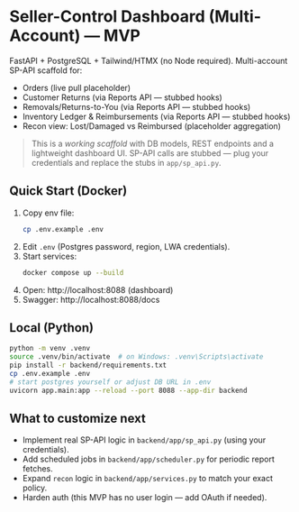 # Seller-Control Dashboard (Multi-Account) — MVP

FastAPI + PostgreSQL + Tailwind/HTMX (no Node required). Multi-account SP-API scaffold for:
- Orders (live pull placeholder)
- Customer Returns (via Reports API — stubbed hooks)
- Removals/Returns-to-You (via Reports API — stubbed hooks)
- Inventory Ledger & Reimbursements (via Reports API — stubbed hooks)
- Recon view: Lost/Damaged vs Reimbursed (placeholder aggregation)

> This is a *working scaffold* with DB models, REST endpoints and a lightweight dashboard UI.
> SP-API calls are stubbed — plug your credentials and replace the stubs in `app/sp_api.py`.

## Quick Start (Docker)
1. Copy env file:
   ```bash
   cp .env.example .env
   ```
2. Edit `.env` (Postgres password, region, LWA credentials).
3. Start services:
   ```bash
   docker compose up --build
   ```
4. Open: http://localhost:8088  (dashboard)
5. Swagger: http://localhost:8088/docs

## Local (Python)
```bash
python -m venv .venv
source .venv/bin/activate  # on Windows: .venv\Scripts\activate
pip install -r backend/requirements.txt
cp .env.example .env
# start postgres yourself or adjust DB URL in .env
uvicorn app.main:app --reload --port 8088 --app-dir backend
```

## What to customize next
- Implement real SP-API logic in `backend/app/sp_api.py` (using your credentials).
- Add scheduled jobs in `backend/app/scheduler.py` for periodic report fetches.
- Expand `recon` logic in `backend/app/services.py` to match your exact policy.
- Harden auth (this MVP has no user login — add OAuth if needed).
